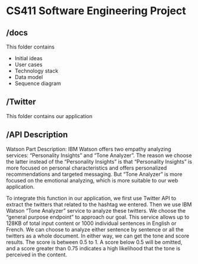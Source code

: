 # CS411 Software Engineering Project

## /docs
This folder contains
- Initial ideas
- User cases
- Technology stack
- Data model
- Sequence diagram


## /Twitter
This folder contains our application

## /API Description
Watson Part Description:
IBM Watson offers two empathy analyzing services: “Personality Insights” and “Tone Analyzer”. The reason we choose the latter instead of the “Personality Insights” is that “Personality Insights” is more focused on personal characteristics and offers personalized recommendations and targeted messaging. But “Tone Analyzer” is more focused on the emotional analyzing, which is more suitable to our web application.

To integrate this function in our application, we first use Twitter API to extract the twitters that related to the hashtag we entered. Then we use IBM Watson “Tone Analyzer” service to analyze these twitters. We choose the “general purpose endpoint” to approach our goal. This service allows up to 128KB of total input content or 1000 individual sentences in English or French. We can choose to analyze either sentence by sentence or all the twitters as a whole document. In either way, we can get the tone and score results. The score is between 0.5 to 1. A score below 0.5 will be omitted, and a score greater than 0.75 indicates a high likelihood that the tone is perceived in the content. 



